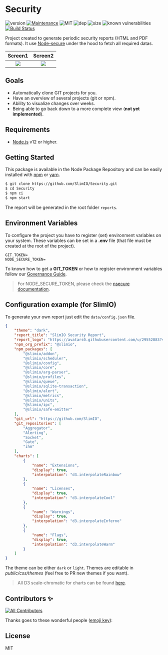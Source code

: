 # Security
![version](https://img.shields.io/badge/dynamic/json.svg?url=https://raw.githubusercontent.com/SlimIO/security/master/package.json&query=$.version&label=Version)
[![Maintenance](https://img.shields.io/badge/Maintained%3F-yes-green.svg)](https://github.com/SlimIO/security/commit-activity)
![MIT](https://img.shields.io/github/license/mashape/apistatus.svg)
![dep](https://img.shields.io/david/SlimIO/security)
![size](https://img.shields.io/github/languages/code-size/SlimIO/Security)
![known vulnerabilities](https://img.shields.io/snyk/vulnerabilities/github/SlimIO/Security)
[![Build Status](https://travis-ci.com/SlimIO/Security.svg?branch=master)](https://travis-ci.com/SlimIO/Security)

Project created to generate periodic security reports (HTML and PDF formats). It use [Node-secure](https://github.com/ES-Community/nsecure) under the hood to fetch all required datas.

Screen1             |  Screen2
:-------------------------:|:-------------------------:
![](https://i.imgur.com/Jhr76Ef.jpg)  |  ![](https://i.imgur.com/OmV7Al6.jpg)

## Goals
- Automatically clone GIT projects for you.
- Have an overview of several projects (git or npm).
- Ability to visualize changes over weeks.
- Being able to go back down to a more complete view (**not yet implemented**).

## Requirements
- [Node.js](https://nodejs.org/en/) v12 or higher.

## Getting Started

This package is available in the Node Package Repository and can be easily installed with [npm](https://docs.npmjs.com/getting-started/what-is-npm) or [yarn](https://yarnpkg.com).

```bash
$ git clone https://github.com/SlimIO/Security.git
$ cd Security
$ npm ci
$ npm start
```

The report will be generated in the root folder `reports`.

## Environment Variables

To configure the project you have to register (set) environment variables on your system. These variables can be set in a **.env** file (that file must be created at the root of the project).
```
GIT_TOKEN=
NODE_SECURE_TOKEN=
```

To known how to get a **GIT_TOKEN** or how to register environment variables follow our [Governance Guide](https://github.com/SlimIO/Governance/blob/master/docs/tooling.md#environment-variables).

> For NODE_SECURE_TOKEN, please check the [nsecure documentation](https://github.com/ES-Community/nsecure#fetching-private-packages).

## Configuration example (for SlimIO)

To generate your own report just edit the `data/config.json` file.

```json
{
    "theme": "dark",
    "report_title": "SlimIO Security Report",
    "report_logo": "https://avatars0.githubusercontent.com/u/29552883?s=200&v=4",
    "npm_org_prefix": "@slimio",
    "npm_packages": [
        "@slimio/addon",
        "@slimio/scheduler",
        "@slimio/config",
        "@slimio/core",
        "@slimio/arg-parser",
        "@slimio/profiles",
        "@slimio/queue",
        "@slimio/sqlite-transaction",
        "@slimio/alert",
        "@slimio/metrics",
        "@slimio/units",
        "@slimio/ipc",
        "@slimio/safe-emitter"
    ],
    "git_url": "https://github.com/SlimIO",
    "git_repositories": [
        "Aggregator",
        "Alerting",
        "Socket",
        "Gate",
        "ihm"
    ],
    "charts": [
        {
            "name": "Extensions",
            "display": true,
            "interpolation": "d3.interpolateRainbow"
        },
        {
            "name": "Licenses",
            "display": true,
            "interpolation": "d3.interpolateCool"
        },
        {
            "name": "Warnings",
            "display": true,
            "interpolation": "d3.interpolateInferno"
        },
        {
            "name": "Flags",
            "display": true,
            "interpolation": "d3.interpolateWarm"
        }
    ]
}
```

The theme can be either `dark` or `light`. Themes are editable in *public/css/themes* (feel free to PR new themes if you want).

> All D3 scale-chromatic for charts can be found [here](https://github.com/d3/d3-scale-chromatic/blob/master/README.md).

## Contributors ✨

<!-- ALL-CONTRIBUTORS-BADGE:START - Do not remove or modify this section -->
[![All Contributors](https://img.shields.io/badge/all_contributors-4-orange.svg?style=flat-square)](#contributors-)
<!-- ALL-CONTRIBUTORS-BADGE:END -->

Thanks goes to these wonderful people ([emoji key](https://allcontributors.org/docs/en/emoji-key)):

<!-- ALL-CONTRIBUTORS-LIST:START - Do not remove or modify this section -->
<!-- prettier-ignore-start -->
<!-- markdownlint-disable -->


<!-- markdownlint-enable -->
<!-- prettier-ignore-end -->
<!-- ALL-CONTRIBUTORS-LIST:END -->

## License
MIT
